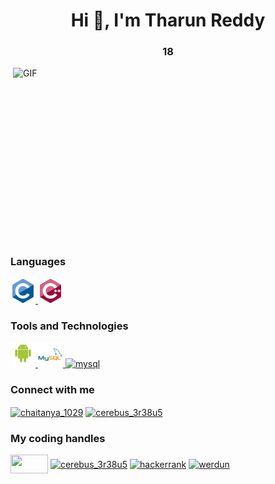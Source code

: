 <h1 align="center">Hi 👋, I'm Tharun Reddy</h1>
<h3 align="center">18</h3>
<img align="right" alt="GIF" src="code.webp" width="500" height="300" />

<h3 align="left">Languages</h3>
<p align="left">
 <a href="https://www.cprogramming.com/" target="_blank" rel="noreferrer"> <img src="https://raw.githubusercontent.com/devicons/devicon/master/icons/c/c-original.svg" alt="c" width="40" height="40"/> </a> 
 <a href="https://www.w3schools.com/cpp/" target="_blank" rel="noreferrer"> <img src="https://raw.githubusercontent.com/devicons/devicon/master/icons/cplusplus/cplusplus-original.svg" alt="cplusplus" width="40" height="40"/> </a>
 


<h3 align="left">Tools and Technologies</h3>
<p align="left"> 
<a href="https://developer.android.com" target="_blank" rel="noreferrer"> <img src="https://raw.githubusercontent.com/devicons/devicon/master/icons/android/android-original-wordmark.svg" alt="android" width="40" height="40"/> </a>
 <a href="https://www.mysql.com/" target="_blank" rel="noreferrer"> <img src="https://raw.githubusercontent.com/devicons/devicon/master/icons/mysql/mysql-original-wordmark.svg" alt="mysql" width="40" height="40"/> </a>
 <a href="https://go.dev/" target="_blank" rel="noreferrer"> <img src="https://github.com/rfyiamcool/golang_logo/blob/master/svg/golang_2.svg" alt="mysql" width="40" height="40"/> </a>
</p>

<h3 align="left">Connect with me</h3>
<p align="left">
<a href="mailto:f20190190@hyderabad.bits-pilani.ac.in" target="blank"><img align="center" src="https://www.vectorlogo.zone/logos/gmail/gmail-icon.svg" alt="chaitanya_1029" height="30" width="40" /></a>
<a href="https://www.linkedin.com/in/tharun-reddy-58915b191/" target="blank"><img align="center" src="https://raw.githubusercontent.com/rahuldkjain/github-profile-readme-generator/master/src/images/icons/Social/linked-in-alt.svg" alt="cerebus_3r38u5" height="30" width="40" /></a>
</p>

<h3 align="left">My coding handles</h3>
<p align="left">
<a href="https://codeforces.com/profile/Ryukendo_18" target="blank"><img align="center" src="https://cdn.codeforces.com/s/38094/images/codeforces-sponsored-by-ton.png" height="30" width="60" /></a>
<a href="https://www.leetcode.com/cerebus_3r38u5" target="blank"><img align="center" src="https://raw.githubusercontent.com/rahuldkjain/github-profile-readme-generator/master/src/images/icons/Social/leet-code.svg" alt="cerebus_3r38u5" height="30" width="40" /></a>
 <a href="https://www.hackerrank.com/CeReBuS_3r38u5" target="blank"><img align="center" src="https://cdn.worldvectorlogo.com/logos/hackerrank.svg" alt="hackerrank" height="30" width="40"/></a>
  <a href="https://codeforces.com/profile/CeReBuS_3r38u5" target="blank"><img align="center" src="https://art.npanuhin.me/SVG/Codeforces/Codeforces.colored.svg" alt="werdun" height="30" width="40" /></a>
 </p>
<br>
<!-- <div>
<img align="left" src="https://github-readme-stats.vercel.app/api/top-langs?username=ChiatanyaChakka&show_icons=true&locale=en&layout=compact" alt="chaitanyachakkapoplangs"/>
<img display="inline-block" align="left" src="https://github-readme-stats.vercel.app/api?username=ChiatanyaChakka&show_icons=true&locale=en" alt="chaitanyachakkareadmestats"/>
</div> -->
